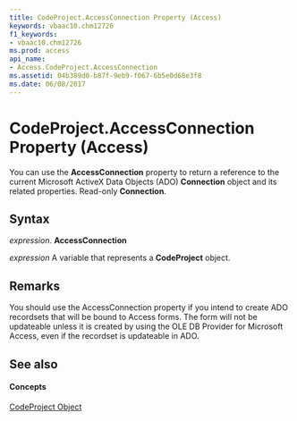 ```yaml
---
title: CodeProject.AccessConnection Property (Access)
keywords: vbaac10.chm12726
f1_keywords:
- vbaac10.chm12726
ms.prod: access
api_name:
- Access.CodeProject.AccessConnection
ms.assetid: 04b389d0-b87f-9eb9-f067-6b5e0d68e3f8
ms.date: 06/08/2017
---
```



# CodeProject.AccessConnection Property (Access)

You can use the **AccessConnection** property to return a reference to the current Microsoft ActiveX Data Objects (ADO) **Connection** object and its related properties. Read-only **Connection**.


## Syntax

 _expression_. **AccessConnection**

 _expression_ A variable that represents a **CodeProject** object.


## Remarks

You should use the AccessConnection property if you intend to create ADO recordsets that will be bound to Access forms. The form will not be updateable unless it is created by using the OLE DB Provider for Microsoft Access, even if the recordset is updateable in ADO. 


## See also


#### Concepts


[CodeProject Object](codeproject-object-access.md)

